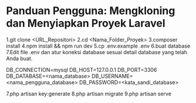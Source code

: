 # Panduan Pengguna: Mengkloning dan Menyiapkan Proyek Laravel

1.git clone <URL_Repositori>
2.cd <Nama_Folder_Proyek>
3.composer install
4.npm install && npm run dev
5.cp .env.example .env
6.buat database
7.Edit file .env dan atur koneksi database sesuai detail database yang telah Anda buat.

DB_CONNECTION=mysql
DB_HOST=127.0.0.1
DB_PORT=3306
DB_DATABASE=<nama_database>
DB_USERNAME=<nama_pengguna_database>
DB_PASSWORD=<kata_sandi_database>

7.php artisan key:generate
8.php artisan migrate
9.php artisan serve
